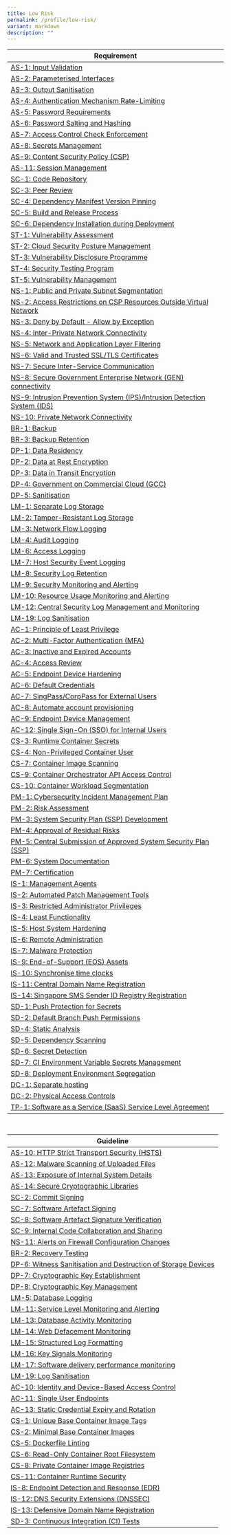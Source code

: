 ```yaml
---
title: Low Risk
permalink: /profile/low-risk/
variant: markdown
description: ""
---
```

| Requirement |
| ---- |
| [AS-1: Input Validation](/control-catalog/as/#as-1) |
| [AS-2: Parameterised Interfaces](/control-catalog/as/#as-2) |
| [AS-3: Output Sanitisation](/control-catalog/as/#as-3) |
| [AS-4: Authentication Mechanism Rate-Limiting](/control-catalog/as/#as-4) |
| [AS-5: Password Requirements](/control-catalog/as/#as-5) |
| [AS-6: Password Salting and Hashing](/control-catalog/as/#as-6) |
| [AS-7: Access Control Check Enforcement](/control-catalog/as/#as-7) |
| [AS-8: Secrets Management](/control-catalog/as/#as-8) |
| [AS-9: Content Security Policy (CSP)](/control-catalog/as/#as-9) |
| [AS-11: Session Management](/control-catalog/as/#as-11) |
| [SC-1: Code Repository](/control-catalog/sc/#sc-1) |
| [SC-3: Peer Review](/control-catalog/sc/#sc-3) |
| [SC-4: Dependency Manifest Version Pinning](/control-catalog/sc/#sc-4) |
| [SC-5: Build and Release Process](/control-catalog/sc/#sc-5) |
| [SC-6: Dependency Installation during Deployment](/control-catalog/sc/#sc-6) |
| [ST-1: Vulnerability Assessment](/control-catalog/st/#st-1) |
| [ST-2: Cloud Security Posture Management](/control-catalog/st/#st-2) |
| [ST-3: Vulnerability Disclosure Programme](/control-catalog/st/#st-3) |
| [ST-4: Security Testing Program](/control-catalog/st/#st-4) |
| [ST-5: Vulnerability Management](/control-catalog/st/#st-5) |
| [NS-1: Public and Private Subnet Segmentation](/control-catalog/ns/#ns-1) |
| [NS-2: Access Restrictions on CSP Resources Outside Virtual Network](/control-catalog/ns/#ns-2) |
| [NS-3: Deny by Default - Allow by Exception](/control-catalog/ns/#ns-3) |
| [NS-4: Inter-Private Network Connectivity](/control-catalog/ns/#ns-4) |
| [NS-5: Network and Application Layer Filtering](/control-catalog/ns/#ns-5) |
| [NS-6: Valid and Trusted SSL/TLS Certificates](/control-catalog/ns/#ns-6) |
| [NS-7: Secure Inter-Service Communication](/control-catalog/ns/#ns-7) |
| [NS-8: Secure Government Enterprise Network (GEN) connectivity](/control-catalog/ns/#ns-8) |
| [NS-9: Intrusion Prevention System (IPS)/Intrusion Detection System (IDS)](/control-catalog/ns/#ns-9) |
| [NS-10: Private Network Connectivity](/control-catalog/ns/#ns-10) |
| [BR-1: Backup](/control-catalog/br/#br-1) |
| [BR-3: Backup Retention](/control-catalog/br/#br-3) |
| [DP-1: Data Residency](/control-catalog/dp/#dp-1) |
| [DP-2: Data at Rest Encryption](/control-catalog/dp/#dp-2) |
| [DP-3: Data in Transit Encryption](/control-catalog/dp/#dp-3) |
| [DP-4: Government on Commercial Cloud (GCC)](/control-catalog/dp/#dp-4) |
| [DP-5: Sanitisation](/control-catalog/dp/#dp-5) |
| [LM-1: Separate Log Storage](/control-catalog/lm/#lm-1) |
| [LM-2: Tamper-Resistant Log Storage](/control-catalog/lm/#lm-2) |
| [LM-3: Network Flow Logging](/control-catalog/lm/#lm-3) |
| [LM-4: Audit Logging](/control-catalog/lm/#lm-4) |
| [LM-6: Access Logging](/control-catalog/lm/#lm-6) |
| [LM-7: Host Security Event Logging](/control-catalog/lm/#lm-7) |
| [LM-8: Security Log Retention](/control-catalog/lm/#lm-8) |
| [LM-9: Security Monitoring and Alerting](/control-catalog/lm/#lm-9) |
| [LM-10: Resource Usage Monitoring and Alerting](/control-catalog/lm/#lm-10) |
| [LM-12: Central Security Log Management and Monitoring](/control-catalog/lm/#lm-12) |
| [LM-19: Log Sanitisation](/control-catalog/lm/#lm-19) |
| [AC-1: Principle of Least Privilege](/control-catalog/ac/#ac-1) |
| [AC-2: Multi-Factor Authentication (MFA)](/control-catalog/ac/#ac-2) |
| [AC-3: Inactive and Expired Accounts](/control-catalog/ac/#ac-3) |
| [AC-4: Access Review](/control-catalog/ac/#ac-4) |
| [AC-5: Endpoint Device Hardening](/control-catalog/ac/#ac-5) |
| [AC-6: Default Credentials](/control-catalog/ac/#ac-6) |
| [AC-7: SingPass/CorpPass for External Users](/control-catalog/ac/#ac-7) |
| [AC-8: Automate account provisioning](/control-catalog/ac/#ac-8) |
| [AC-9: Endpoint Device Management](/control-catalog/ac/#ac-9) |
| [AC-12: Single Sign-On (SSO) for Internal Users](/control-catalog/ac/#ac-12) |
| [CS-3: Runtime Container Secrets](/control-catalog/cs/#cs-3) |
| [CS-4: Non-Privileged Container User](/control-catalog/cs/#cs-4) |
| [CS-7: Container Image Scanning](/control-catalog/cs/#cs-7) |
| [CS-9: Container Orchestrator API Access Control](/control-catalog/cs/#cs-9) |
| [CS-10: Container Workload Segmentation](/control-catalog/cs/#cs-10) |
| [PM-1: Cybersecurity Incident Management Plan](/control-catalog/pm/#pm-1) |
| [PM-2: Risk Assessment](/control-catalog/pm/#pm-2) |
| [PM-3: System Security Plan (SSP) Development](/control-catalog/pm/#pm-3) |
| [PM-4: Approval of Residual Risks](/control-catalog/pm/#pm-4) |
| [PM-5: Central Submission of Approved System Security Plan (SSP)](/control-catalog/pm/#pm-5) |
| [PM-6: System Documentation](/control-catalog/pm/#pm-6) |
| [PM-7: Certification](/control-catalog/pm/#pm-7) |
| [IS-1: Management Agents](/control-catalog/is/#is-1) |
| [IS-2: Automated Patch Management Tools](/control-catalog/is/#is-2) |
| [IS-3: Restricted Administrator Privileges](/control-catalog/is/#is-3) |
| [IS-4: Least Functionality](/control-catalog/is/#is-4) |
| [IS-5: Host System Hardening](/control-catalog/is/#is-5) |
| [IS-6: Remote Administration](/control-catalog/is/#is-6) |
| [IS-7: Malware Protection](/control-catalog/is/#is-7) |
| [IS-9: End-of-Support (EOS) Assets](/control-catalog/is/#is-9) |
| [IS-10: Synchronise time clocks](/control-catalog/is/#is-10) |
| [IS-11: Central Domain Name Registration](/control-catalog/is/#is-11) |
| [IS-14: Singapore SMS Sender ID Registry Registration](/control-catalog/is/#is-14) |
| [SD-1: Push Protection for Secrets](/control-catalog/sd/#sd-1) |
| [SD-2: Default Branch Push Permissions](/control-catalog/sd/#sd-2) |
| [SD-4: Static Analysis](/control-catalog/sd/#sd-4) |
| [SD-5: Dependency Scanning](/control-catalog/sd/#sd-5) |
| [SD-6: Secret Detection](/control-catalog/sd/#sd-6) |
| [SD-7: CI Environment Variable Secrets Management](/control-catalog/sd/#sd-7) |
| [SD-8: Deployment Environment Segregation](/control-catalog/sd/#sd-8) |
| [DC-1: Separate hosting](/control-catalog/dc/#dc-1) |
| [DC-2: Physical Access Controls](/control-catalog/dc/#dc-2) |
| [TP-1: Software as a Service (SaaS) Service Level Agreement](/control-catalog/tp/#tp-1) |


<br>

| Guideline |
| ---- |
| [AS-10: HTTP Strict Transport Security (HSTS)](/control-catalog/as/#as-10) |
| [AS-12: Malware Scanning of Uploaded Files](/control-catalog/as/#as-12) |
| [AS-13: Exposure of Internal System Details](/control-catalog/as/#as-13) |
| [AS-14: Secure Cryptographic Libraries](/control-catalog/as/#as-14) |
| [SC-2: Commit Signing](/control-catalog/sc/#sc-2) |
| [SC-7: Software Artefact Signing](/control-catalog/sc/#sc-7) |
| [SC-8: Software Artefact Signature Verification](/control-catalog/sc/#sc-8) |
| [SC-9: Internal Code Collaboration and Sharing](/control-catalog/sc/#sc-9) |
| [NS-11: Alerts on Firewall Configuration Changes](/control-catalog/ns/#ns-11) |
| [BR-2: Recovery Testing](/control-catalog/br/#br-2) |
| [DP-6: Witness Sanitisation and Destruction of Storage Devices](/control-catalog/dp/#dp-6) |
| [DP-7: Cryptographic Key Establishment](/control-catalog/dp/#dp-7) |
| [DP-8: Cryptographic Key Management](/control-catalog/dp/#dp-8) |
| [LM-5: Database Logging](/control-catalog/lm/#lm-5) |
| [LM-11: Service Level Monitoring and Alerting](/control-catalog/lm/#lm-11) |
| [LM-13: Database Activity Monitoring](/control-catalog/lm/#lm-13) |
| [LM-14: Web Defacement Monitoring](/control-catalog/lm/#lm-14) |
| [LM-15: Structured Log Formatting](/control-catalog/lm/#lm-15) |
| [LM-16: Key Signals Monitoring](/control-catalog/lm/#lm-16) |
| [LM-17: Software delivery performance monitoring](/control-catalog/lm/#lm-17) |
| [LM-19: Log Sanitisation](/control-catalog/lm/#lm-19) |
| [AC-10: Identity and Device-Based Access Control](/control-catalog/ac/#ac-10) |
| [AC-11: Single User Endpoints](/control-catalog/ac/#ac-11) |
| [AC-13: Static Credential Expiry and Rotation](/control-catalog/ac/#ac-13) |
| [CS-1: Unique Base Container Image Tags](/control-catalog/cs/#cs-1) |
| [CS-2: Minimal Base Container Images](/control-catalog/cs/#cs-2) |
| [CS-5: Dockerfile Linting](/control-catalog/cs/#cs-5) |
| [CS-6: Read-Only Container Root Filesystem](/control-catalog/cs/#cs-6) |
| [CS-8: Private Container Image Registries](/control-catalog/cs/#cs-8) |
| [CS-11: Container Runtime Security](/control-catalog/cs/#cs-11) |
| [IS-8: Endpoint Detection and Response (EDR)](/control-catalog/is/#is-8) |
| [IS-12: DNS Security Extensions (DNSSEC)](/control-catalog/is/#is-12) |
| [IS-13: Defensive Domain Name Registration](/control-catalog/is/#is-13) |
| [SD-3: Continuous Integration (CI) Tests](/control-catalog/sd/#sd-3) |
